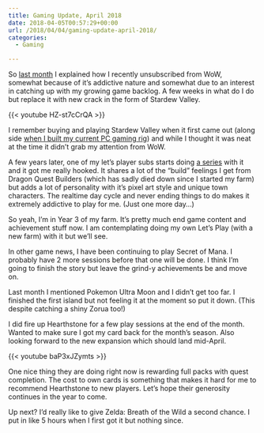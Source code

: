 ```yaml
---
title: Gaming Update, April 2018
date: 2018-04-05T00:57:29+00:00
url: /2018/04/04/gaming-update-april-2018/
categories:
  - Gaming

---
```

So [last month][1] I explained how I recently unsubscribed from WoW, somewhat because of it&#8217;s addictive nature and somewhat due to an interest in catching up with my growing game backlog. A few weeks in what do I do but replace it with new crack in the form of Stardew Valley.

{{< youtube HZ-st7cCrQA >}}

I remember buying and playing Stardew Valley when it first came out (along side [when I built my current PC gaming rig][2]) and while I thought it was neat at the time it didn&#8217;t grab my attention from WoW.

A few years later, one of my let&#8217;s player subs starts doing [a series][3] with it and it got me really hooked. It shares a lot of the &#8220;build&#8221; feelings I get from Dragon Quest Builders (which has sadly died down since I started my farm) but adds a lot of personality with it&#8217;s pixel art style and unique town characters. The realtime day cycle and never ending things to do makes it extremely addictive to play for me. (Just one more day&#8230;)

So yeah, I&#8217;m in Year 3 of my farm. It&#8217;s pretty much end game content and achievement stuff now. I am contemplating doing my own Let&#8217;s Play (with a new farm) with it but we&#8217;ll see.

In other game news, I have been continuing to play Secret of Mana. I probably have 2 more sessions before that one will be done. I think I&#8217;m going to finish the story but leave the grind-y achievements be and move on.

Last month I mentioned Pokemon Ultra Moon and I didn&#8217;t get too far. I finished the first island but not feeling it at the moment so put it down. (This despite catching a shiny Zorua too!)

I did fire up Hearthstone for a few play sessions at the end of the month. Wanted to make sure I got my card back for the month&#8217;s season. Also looking forward to the new expansion which should land mid-April.

{{< youtube baP3xJZymts >}}

One nice thing they are doing right now is rewarding full packs with quest completion. The cost to own cards is something that makes it hard for me to recommend Hearthstone to new players. Let&#8217;s hope their generosity continues in the year to come.

Up next? I&#8217;d really like to give Zelda: Breath of the Wild a second chance. I put in like 5 hours when I first got it but nothing since.

 [1]: http://mikezornek.com/2018/03/04/gaming-update-march-2018/
 [2]: http://mikezornek.com/2016/06/19/my-new-pc-gaming-computer/
 [3]: https://youtu.be/REMaCVZ7E8E